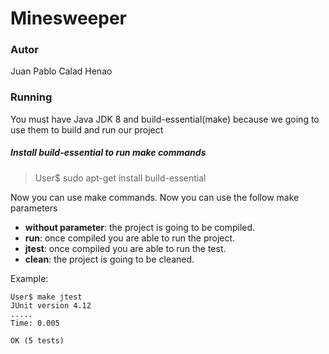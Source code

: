 # Minesweeper


### Autor

Juan Pablo Calad Henao


### Running

You must have Java JDK 8 and build-essential(make) because we going to use them to build and run our project


##### Install build-essential to run make commands
 > User$ sudo apt-get install build-essential


Now you can use make commands. Now you can use the follow make parameters

- **without parameter**: the project is going to be compiled.
- **run**: once compiled you are able to run the project.
- **jtest**: once compiled you are able to run the test.
- **clean**: the project is going to be cleaned.

Example:

```
User$ make jtest
JUnit version 4.12
.....
Time: 0.005

OK (5 tests)

``` 
